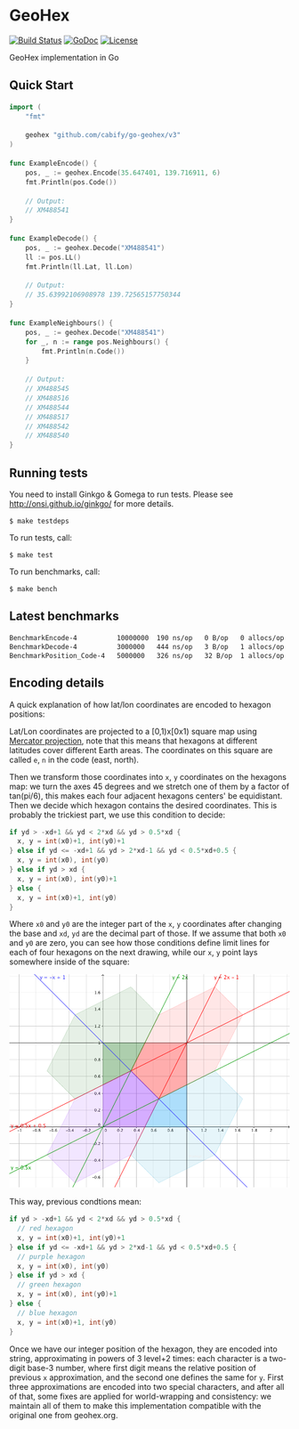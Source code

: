 # GeoHex

[![Build Status](https://travis-ci.org/bsm/go-geohex.png)](https://travis-ci.org/bsm/go-geohex)
[![GoDoc](https://godoc.org/github.com/bsm/go-geohex?status.png)](http://godoc.org/github.com/bsm/go-geohex)
[![License](https://img.shields.io/badge/License-MIT-blue.svg)](https://opensource.org/licenses/MIT)

GeoHex implementation in Go

## Quick Start

```go
import (
	"fmt"

	geohex "github.com/cabify/go-geohex/v3"
)

func ExampleEncode() {
	pos, _ := geohex.Encode(35.647401, 139.716911, 6)
	fmt.Println(pos.Code())

	// Output:
	// XM488541
}

func ExampleDecode() {
	pos, _ := geohex.Decode("XM488541")
	ll := pos.LL()
	fmt.Println(ll.Lat, ll.Lon)

	// Output:
	// 35.63992106908978 139.72565157750344
}

func ExampleNeighbours() {
	pos, _ := geohex.Decode("XM488541")
	for _, n := range pos.Neighbours() {
		fmt.Println(n.Code())
	}

	// Output:
	// XM488545
	// XM488516
	// XM488544
	// XM488517
	// XM488542
	// XM488540
}
```

## Running tests

You need to install Ginkgo & Gomega to run tests. Please see
http://onsi.github.io/ginkgo/ for more details.

    $ make testdeps

To run tests, call:

    $ make test

To run benchmarks, call:

    $ make bench

## Latest benchmarks

    BenchmarkEncode-4          10000000  190 ns/op   0 B/op   0 allocs/op
    BenchmarkDecode-4          3000000   444 ns/op   3 B/op   1 allocs/op
    BenchmarkPosition_Code-4   5000000   326 ns/op   32 B/op  1 allocs/op

## Encoding details

A quick explanation of how lat/lon coordinates are encoded to hexagon positions:

Lat/Lon coordinates are projected to a [0,1)x[0x1) square map using
[Mercator projection](https://en.wikipedia.org/wiki/Mercator_projection), note
that this means that hexagons at different latitudes cover different Earth areas.
The coordinates on this square are called `e`, `n` in the code (east, north).

Then we transform those coordinates into `x`, `y` coordinates on the hexagons map:
we turn the axes 45 degrees and we stretch one of them by a factor of tan(pi/6),
this makes each four adjacent hexagons centers' be equidistant. Then we decide
which hexagon contains the desired coordinates. This is probably the trickiest part,
we use this condition to decide:

```go
if yd > -xd+1 && yd < 2*xd && yd > 0.5*xd {
  x, y = int(x0)+1, int(y0)+1
} else if yd <= -xd+1 && yd > 2*xd-1 && yd < 0.5*xd+0.5 {
  x, y = int(x0), int(y0)
} else if yd > xd {
  x, y = int(x0), int(y0)+1
} else {
  x, y = int(x0)+1, int(y0)
}
```

Where `x0` and `y0` are the integer part of the `x`, `y` coordinates after changing
the base and `xd`, `yd` are the decimal part of those. If we assume that both `x0` and
`y0` are zero, you can see how those conditions define limit lines for each of
four hexagons on the next drawing, while our `x`, `y` point lays somewhere inside of the square:

![Hexagons on the 1x1 square](/doc/hexagons.png?raw=true)

This way, previous condtions mean:

```go
if yd > -xd+1 && yd < 2*xd && yd > 0.5*xd {
  // red hexagon
  x, y = int(x0)+1, int(y0)+1
} else if yd <= -xd+1 && yd > 2*xd-1 && yd < 0.5*xd+0.5 {
  // purple hexagon
  x, y = int(x0), int(y0)
} else if yd > xd {
  // green hexagon
  x, y = int(x0), int(y0)+1
} else {
  // blue hexagon
  x, y = int(x0)+1, int(y0)
}
```

Once we have our integer position of the hexagon, they are encoded into string,
approximating in powers of 3 level+2 times: each character is a two-digit base-3
number, where first digit means the relative position of previous `x` approximation,
and the second one defines the same for `y`.
First three approximations are encoded into two special characters, and after all
of that, some fixes are applied for world-wrapping and consistency: we maintain all
of them to make this implementation compatible with the original one from geohex.org.
